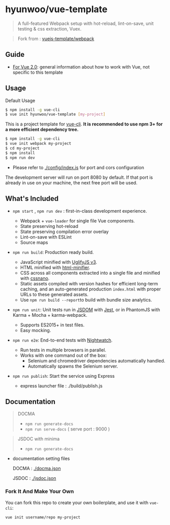 # hyunwoo/vue-template

> A full-featured Webpack setup with hot-reload, lint-on-save, unit testing & css extraction, Vuex.

> Fork from : [vuejs-template/webpack](https://github.com/vuejs-templates/webpack)

## Guide

- [For Vue 2.0](http://vuejs.org/guide/): general information about how to work with Vue, not specific to this template

## Usage

Default Usage
``` bash
$ npm install -g vue-cli
$ vue init hyunwoo/vue-template [my-project]
```

This is a project template for [vue-cli](https://github.com/vuejs/vue-cli). **It is recommended to use npm 3+ for a more efficient dependency tree.**

``` bash
$ npm install -g vue-cli
$ vue init webpack my-project
$ cd my-project
$ npm install
$ npm run dev
```


* Please refer to [./config/index.js](https://github.com/hyunwoo/vue-template/blob/develop/template/config/index.js) for port and cors configuration


The development server will run on port 8080 by default. If that port is already in use on your machine, the next free port will be used.

## What's Included
- `npm start` , `npm run dev` : first-in-class development experience.
  - Webpack + `vue-loader` for single file Vue components.
  - State preserving hot-reload
  - State preserving compilation error overlay
  - Lint-on-save with ESLint
  - Source maps

- `npm run build`: Production ready build.
  - JavaScript minified with [UglifyJS v3](https://github.com/mishoo/UglifyJS2/tree/harmony).
  - HTML minified with [html-minifier](https://github.com/kangax/html-minifier).
  - CSS across all components extracted into a single file and minified with [cssnano](https://github.com/ben-eb/cssnano).
  - Static assets compiled with version hashes for efficient long-term caching, and an auto-generated production `index.html` with proper URLs to these generated assets.
  - Use `npm run build --report`to build with bundle size analytics.

- `npm run unit`: Unit tests run in [JSDOM](https://github.com/tmpvar/jsdom) with [Jest](https://facebook.github.io/jest/), or in PhantomJS with Karma + Mocha + karma-webpack.
  - Supports ES2015+ in test files.
  - Easy mocking.

- `npm run e2e`: End-to-end tests with [Nightwatch](http://nightwatchjs.org/).
  - Run tests in multiple browsers in parallel.
  - Works with one command out of the box:
    - Selenium and chromedriver dependencies automatically handled.
    - Automatically spawns the Selenium server.

- `npm run publish`: Start the service using Express
    - express launcher file :  ./build/publish.js



## Documentation
> DOCMA
> - `npm run generate-docs`
> - `npm run serve-docs` ( serve port : 9000 )

> JSDOC with minima
> - `npm run generate-docs`


* documentation setting files

    DOCMA : [./docma.json](https://github.com/hyunwoo/vue-template/blob/develop/template/docma.json)

    JSDOC : [./jsdoc.json](https://github.com/hyunwoo/vue-template/blob/develop/template/jsdoc.json)





### Fork It And Make Your Own

You can fork this repo to create your own boilerplate, and use it with `vue-cli`:

``` bash
vue init username/repo my-project
```
